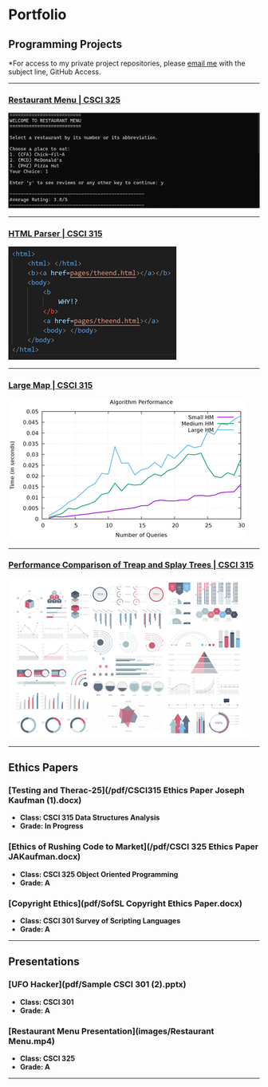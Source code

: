 Portfolio
=========

Programming Projects
--------------------

*For access to my private project repositories, please [email me](mailto:josephandrewkaufman@gmail.com?subject=GitHub%20Access) with the subject line, GitHub Access.

---
### [Restaurant Menu | CSCI 325](project1)

![Order Screen](images/Start.png)

---
### [HTML Parser | CSCI 315](Project2)

![HTML Page](images/HTML.png)

---
### [Large Map | CSCI 315](Project3)

![Performance of Map](images/PerfHowMany.png)

---
### [Performance Comparison of Treap and Splay Trees | CSCI 315](Project4)

![Splay Frequency](images/dummy_thumbnail.jpg)

---

Ethics Papers
-------------

### [Testing and Therac-25](/pdf/CSCI315 Ethics Paper Joseph Kaufman (1).docx)

-   **Class: CSCI 315 Data Structures Analysis**  
-   **Grade: In Progress**

### [Ethics of Rushing Code to Market](/pdf/CSCI 325 Ethics Paper JAKaufman.docx)

-   **Class: CSCI 325 Object Oriented Programming** 
-   **Grade: A**

### [Copyright Ethics](pdf/SofSL Copyright Ethics Paper.docx)

-   **Class: CSCI 301 Survey of Scripting Languages** 
-   **Grade: A**

---

Presentations
-------------

### [UFO Hacker](pdf/Sample CSCI 301 (2).pptx)

- **Class: CSCI 301** 
- **Grade: A**


### [Restaurant Menu Presentation](images/Restaurant Menu.mp4)

- **Class: CSCI 325** 
- **Grade: A**

---

